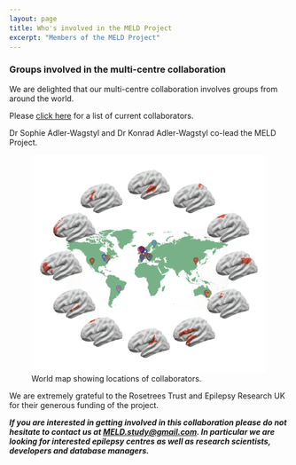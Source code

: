 ```yaml
---
layout: page
title: Who's involved in the MELD Project
excerpt: "Members of the MELD Project"
---
```



### Groups involved in the multi-centre collaboration

We are delighted that our multi-centre collaboration involves groups from around the world.

Please [click here](https://meldproject.github.io//docs/collaborator_list.pdf) for a list of current collaborators.

Dr Sophie Adler-Wagstyl and Dr Konrad Adler-Wagstyl co-lead the MELD Project.

<figure>
<img src="/images/MELD_world_map.png"
alt="MELD around the world">
<figcaption>World map showing locations of collaborators.</figcaption>
</figure>

We are extremely grateful to the Rosetrees Trust and Epilepsy Research UK for their generous funding of the project.

***If you are interested in getting involved in this collaboration please do not hesitate to contact us at [MELD.study@gmail.com](mailto:MELD.study@gmail.com). In particular we are looking for interested epilepsy centres as well as research scientists, developers and database managers.***


